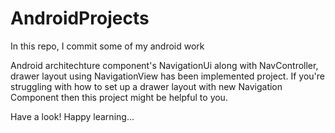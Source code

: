 # AndroidProjects
In this repo, I commit some of my android work

Android architechture component's NavigationUi along with NavController, drawer layout using NavigationView has been implemented 
project. If you're struggling with how to set up a drawer layout with new Navigation Component then this project might be helpful to you.

Have a look! Happy learning...

